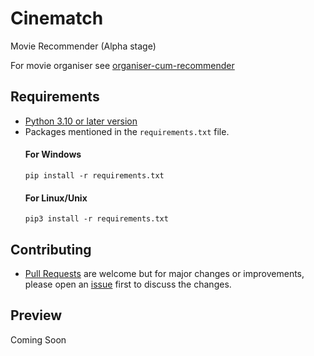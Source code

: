 # Cinematch

Movie Recommender (Alpha stage)

For movie organiser
see [organiser-cum-recommender](https://github.com/lakshya076/Cinematch/tree/organiser-cum-recommender)


## Requirements
- [Python 3.10 or later version](https://www.python.org/downloads/)
- Packages mentioned in the `requirements.txt` file.
  #### For Windows
  ```
  pip install -r requirements.txt
  ```
  #### For Linux/Unix
  ```
  pip3 install -r requirements.txt
  ```
  
## Contributing
- [Pull Requests](https://github.com/lakshya076/Cinematch/pulls) are welcome but for major changes or improvements, please open an [issue](https://github.com/lakshya076/Cinematch/issues) first to discuss the changes.

## Preview
Coming Soon
